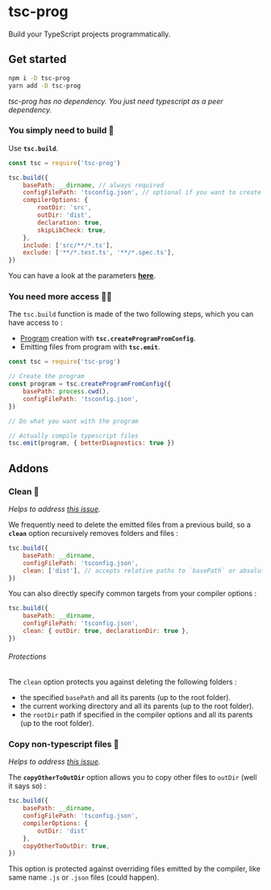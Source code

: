 # tsc-prog

Build your TypeScript projects programmatically.

## Get started

```bash
npm i -D tsc-prog
yarn add -D tsc-prog
```

_tsc-prog has no dependency. You just need typescript as a peer dependency._

### You simply need to build 👷‍

Use **`tsc.build`**.

```js
const tsc = require('tsc-prog')

tsc.build({
	basePath: __dirname, // always required
	configFilePath: 'tsconfig.json', // optional if you want to create a compilation object from scratch
	compilerOptions: {
		rootDir: 'src',
		outDir: 'dist',
		declaration: true,
		skipLibCheck: true,
	},
	include: ['src/**/*.ts'],
	exclude: ['**/*.test.ts', '**/*.spec.ts'],
})
```

You can have a look at the parameters **[here](./src/interfaces.ts)**.

### You need more access 👨‍🏭

The `tsc.build` function is made of the two following steps, which you can have access to :

- [Program](https://github.com/microsoft/TypeScript/wiki/Architectural-Overview#data-structures) creation with **`tsc.createProgramFromConfig`**.
- Emitting files from program with **`tsc.emit`**.

```js
const tsc = require('tsc-prog')

// Create the program
const program = tsc.createProgramFromConfig({
	basePath: process.cwd(),
	configFilePath: 'tsconfig.json',
})

// Do what you want with the program

// Actually compile typescript files
tsc.emit(program, { betterDiagnostics: true })
```

## Addons

### Clean 🧹

_Helps to address [this issue](https://github.com/microsoft/TypeScript/issues/16057)._

We frequently need to delete the emitted files from a previous build, so a **`clean`** option recursively removes folders and files :

```js
tsc.build({
	basePath: __dirname,
	configFilePath: 'tsconfig.json',
	clean: ['dist'], // accepts relative paths to `basePath` or absolute paths
})
```

You can also directly specify common targets from your compiler options :

```js
tsc.build({
	basePath: __dirname,
	configFilePath: 'tsconfig.json',
	clean: { outDir: true, declarationDir: true },
})
```

###### Protections

The `clean` option protects you against deleting the following folders :

- the specified `basePath` and all its parents (up to the root folder).
- the current working directory and all its parents (up to the root folder).
- the `rootDir` path if specified in the compiler options and all its parents (up to the root folder).

### Copy non-typescript files 🎏

_Helps to address [this issue](https://github.com/Microsoft/TypeScript/issues/30835)._

The **`copyOtherToOutDir`** option allows you to copy other files to `outDir` (well it says so) :

```js
tsc.build({
	basePath: __dirname,
	configFilePath: 'tsconfig.json',
	compilerOptions: {
		outDir: 'dist'
	},
	copyOtherToOutDir: true,
})
```

This option is protected against overriding files emitted by the compiler, like same name `.js` or `.json` files (could happen).
